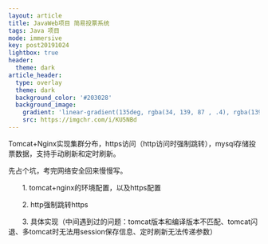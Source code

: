 ```yaml
---
layout: article
title: JavaWeb项目 简易投票系统
tags: Java 项目
mode: immersive
key: post20191024
lightbox: true
header:
  theme: dark
article_header:
  type: overlay
  theme: dark
  background_color: '#203028'
  background_image:
    gradient: 'linear-gradient(135deg, rgba(34, 139, 87 , .4), rgba(139, 34, 139, .4))'
    src: https://imgchr.com/i/KU5NBd
---
```


Tomcat+Nginx实现集群分布，https访问（http访问时强制跳转），mysql存储投票数据，支持手动刷新和定时刷新。

<!--more-->

先占个坑，考完网络安全回来慢慢写。


　　1. tomcat+nginx的环境配置，以及https配置
  
　　2. http强制跳转https
  
　　3. 具体实现（中间遇到过的问题：tomcat版本和编译版本不匹配、tomcat闪退、多tomcat时无法用session保存信息、定时刷新无法传递参数）
